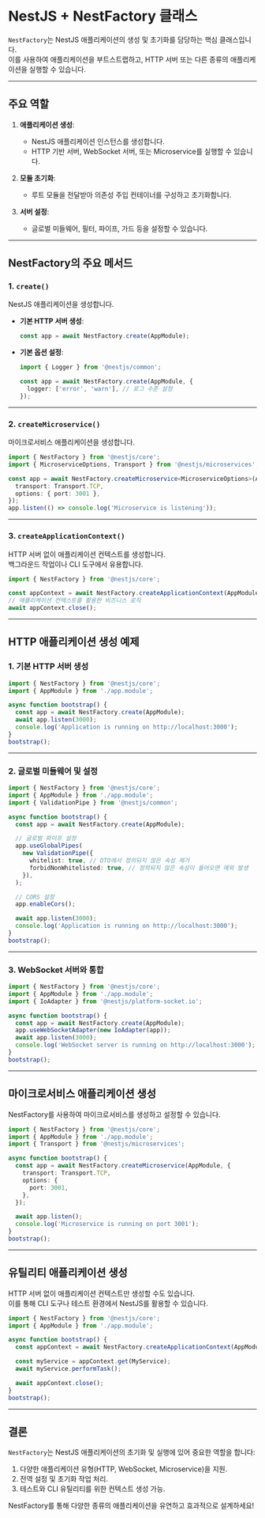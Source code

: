 
# NestJS + NestFactory 클래스

`NestFactory`는 NestJS 애플리케이션의 생성 및 초기화를 담당하는 핵심 클래스입니다.  
이를 사용하여 애플리케이션을 부트스트랩하고, HTTP 서버 또는 다른 종류의 애플리케이션을 실행할 수 있습니다.

---

## 주요 역할

1. **애플리케이션 생성**:
   - NestJS 애플리케이션 인스턴스를 생성합니다.
   - HTTP 기반 서버, WebSocket 서버, 또는 Microservice를 실행할 수 있습니다.

2. **모듈 초기화**:
   - 루트 모듈을 전달받아 의존성 주입 컨테이너를 구성하고 초기화합니다.

3. **서버 설정**:
   - 글로벌 미들웨어, 필터, 파이프, 가드 등을 설정할 수 있습니다.

---

## NestFactory의 주요 메서드

### 1. `create()`
NestJS 애플리케이션을 생성합니다.

- **기본 HTTP 서버 생성**:
  ```typescript
  const app = await NestFactory.create(AppModule);
  ```

- **기본 옵션 설정**:
  ```typescript
  import { Logger } from '@nestjs/common';

  const app = await NestFactory.create(AppModule, {
    logger: ['error', 'warn'], // 로그 수준 설정
  });
  ```

---

### 2. `createMicroservice()`
마이크로서비스 애플리케이션을 생성합니다.

```typescript
import { NestFactory } from '@nestjs/core';
import { MicroserviceOptions, Transport } from '@nestjs/microservices';

const app = await NestFactory.createMicroservice<MicroserviceOptions>(AppModule, {
  transport: Transport.TCP,
  options: { port: 3001 },
});
app.listen(() => console.log('Microservice is listening'));
```

---

### 3. `createApplicationContext()`
HTTP 서버 없이 애플리케이션 컨텍스트를 생성합니다.  
백그라운드 작업이나 CLI 도구에서 유용합니다.

```typescript
import { NestFactory } from '@nestjs/core';

const appContext = await NestFactory.createApplicationContext(AppModule);
// 애플리케이션 컨텍스트를 활용한 비즈니스 로직
await appContext.close();
```

---

## HTTP 애플리케이션 생성 예제

### 1. 기본 HTTP 서버 생성

```typescript
import { NestFactory } from '@nestjs/core';
import { AppModule } from './app.module';

async function bootstrap() {
  const app = await NestFactory.create(AppModule);
  await app.listen(3000);
  console.log('Application is running on http://localhost:3000');
}
bootstrap();
```

---

### 2. 글로벌 미들웨어 및 설정

```typescript
import { NestFactory } from '@nestjs/core';
import { AppModule } from './app.module';
import { ValidationPipe } from '@nestjs/common';

async function bootstrap() {
  const app = await NestFactory.create(AppModule);

  // 글로벌 파이프 설정
  app.useGlobalPipes(
    new ValidationPipe({
      whitelist: true, // DTO에서 정의되지 않은 속성 제거
      forbidNonWhitelisted: true, // 정의되지 않은 속성이 들어오면 예외 발생
    }),
  );

  // CORS 설정
  app.enableCors();

  await app.listen(3000);
  console.log('Application is running on http://localhost:3000');
}
bootstrap();
```

---

### 3. WebSocket 서버와 통합

```typescript
import { NestFactory } from '@nestjs/core';
import { AppModule } from './app.module';
import { IoAdapter } from '@nestjs/platform-socket.io';

async function bootstrap() {
  const app = await NestFactory.create(AppModule);
  app.useWebSocketAdapter(new IoAdapter(app));
  await app.listen(3000);
  console.log('WebSocket server is running on http://localhost:3000');
}
bootstrap();
```

---

## 마이크로서비스 애플리케이션 생성

NestFactory를 사용하여 마이크로서비스를 생성하고 설정할 수 있습니다.

```typescript
import { NestFactory } from '@nestjs/core';
import { AppModule } from './app.module';
import { Transport } from '@nestjs/microservices';

async function bootstrap() {
  const app = await NestFactory.createMicroservice(AppModule, {
    transport: Transport.TCP,
    options: {
      port: 3001,
    },
  });

  await app.listen();
  console.log('Microservice is running on port 3001');
}
bootstrap();
```

---

## 유틸리티 애플리케이션 생성

HTTP 서버 없이 애플리케이션 컨텍스트만 생성할 수도 있습니다.  
이를 통해 CLI 도구나 테스트 환경에서 NestJS를 활용할 수 있습니다.

```typescript
import { NestFactory } from '@nestjs/core';
import { AppModule } from './app.module';

async function bootstrap() {
  const appContext = await NestFactory.createApplicationContext(AppModule);

  const myService = appContext.get(MyService);
  await myService.performTask();

  await appContext.close();
}
bootstrap();
```

---

## 결론

`NestFactory`는 NestJS 애플리케이션의 초기화 및 실행에 있어 중요한 역할을 합니다:
1. 다양한 애플리케이션 유형(HTTP, WebSocket, Microservice)을 지원.
2. 전역 설정 및 초기화 작업 처리.
3. 테스트와 CLI 유틸리티를 위한 컨텍스트 생성 가능.

NestFactory를 통해 다양한 종류의 애플리케이션을 유연하고 효과적으로 설계하세요!
